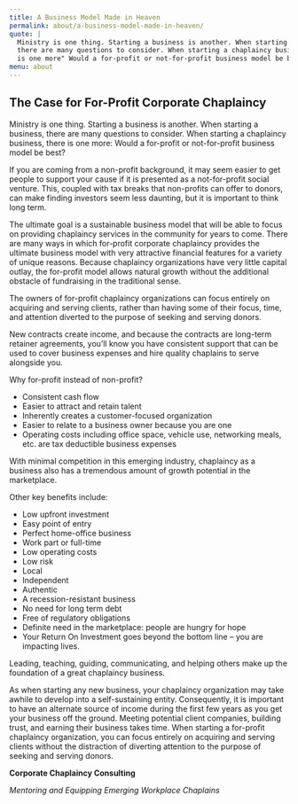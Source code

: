 ```yaml
---
title: A Business Model Made in Heaven
permalink: about/a-business-model-made-in-heaven/
quote: |
  Ministry is one thing. Starting a business is another. When starting a business,  
  there are many questions to consider. When starting a chaplaincy business, there
  is one more" Would a for-profit or not-for-profit business model be best?
menu: about
---
```

## The Case for For-Profit Corporate Chaplaincy

Ministry is one thing. Starting a business is another. When starting a business, there are many questions to consider. When starting a chaplaincy business, there is one more: Would a for-profit or not-for-profit business model be best?

If you are coming from a non-profit background, it may seem easier to get people to support your cause if it is presented as a not-for-profit social venture. This, coupled with tax breaks that non-profits can offer to donors, can make finding investors seem less daunting, but it is important to think long term.

The ultimate goal is a sustainable business model that will be able to focus on providing chaplaincy services in the community for years to come. There are many ways in which for-profit corporate chaplaincy provides the ultimate business model with very attractive financial features for a variety of unique reasons. Because chaplaincy organizations have very little capital outlay, the for-profit model allows natural growth without the additional obstacle of fundraising in the traditional sense.

The owners of for-profit chaplaincy organizations can focus entirely on acquiring and serving clients, rather than having some of their focus, time, and attention diverted to the purpose of seeking and serving donors.

New contracts create income, and because the contracts are long-term retainer agreements, you’ll know you have consistent support that can be used to cover business expenses and hire quality chaplains to serve alongside you.

Why for-profit instead of non-profit?

*   Consistent cash flow
*   Easier to attract and retain talent
*   Inherently creates a customer-focused organization
*   Easier to relate to a business owner because you are one
*   Operating costs including office space, vehicle use, networking meals, etc. are tax deductible business expenses

With minimal competition in this emerging industry, chaplaincy as a business also has a tremendous amount of growth potential in the marketplace.

Other key benefits include:

*   Low upfront investment
*   Easy point of entry
*   Perfect home-office business
*   Work part or full-time
*   Low operating costs
*   Low risk
*   Local
*   Independent
*   Authentic
*   A recession-resistant business
*   No need for long term debt
*   Free of regulatory obligations
*   Definite need in the marketplace: people are hungry for hope
*   Your Return On Investment goes beyond the bottom line – you are impacting lives.

Leading, teaching, guiding, communicating, and helping others make up the foundation of a great chaplaincy business.

As when starting any new business, your chaplaincy organization may take awhile to develop into a self-sustaining entity. Consequently, it is important to have an alternate source of income during the first few years as you get your business off the ground. Meeting potential client companies, building trust, and earning their business takes time. When starting a for-profit chaplaincy organization, you can focus entirely on acquiring and serving clients without the distraction of diverting attention to the purpose of seeking and serving donors.

**Corporate Chaplaincy Consulting**

_Mentoring and Equipping Emerging Workplace Chaplains_
